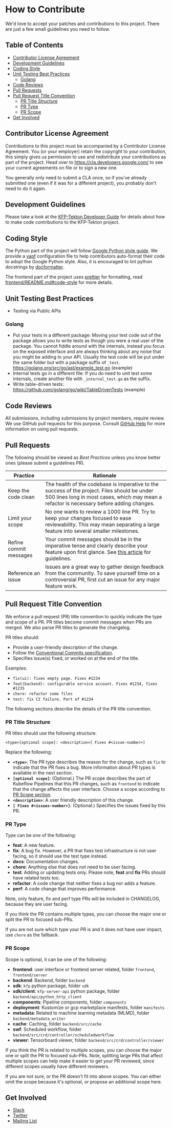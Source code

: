 # How to Contribute

We'd love to accept your patches and contributions to this project. There are
just a few small guidelines you need to follow.


## Table of Contents

<!-- START of ToC generated by running ./tools/mdtoc.sh CONTRIBUTING.md -->

  - [Contributor License Agreement](#contributor-license-agreement)
  - [Development Guidelines](#development-guidelines)
  - [Coding Style](#coding-style)
  - [Unit Testing Best Practices](#unit-testing-best-practices)
    - [Golang](#golang)
  - [Code Reviews](#code-reviews)
  - [Pull Requests](#pull-requests)
  - [Pull Request Title Convention](#pull-request-title-convention)
    - [PR Title Structure](#pr-title-structure)
    - [PR Type](#pr-type)
    - [PR Scope](#pr-scope)
  - [Get Involved](#get-involved)


<!-- END of ToC generated by running ./tools/mdtoc.sh sdk/README.md -->


## Contributor License Agreement

Contributions to this project must be accompanied by a Contributor License
Agreement. You (or your employer) retain the copyright to your contribution,
this simply gives us permission to use and redistribute your contributions as
part of the project. Head over to <https://cla.developers.google.com/> to see
your current agreements on file or to sign a new one.

You generally only need to submit a CLA once, so if you've already submitted one
(even if it was for a different project), you probably don't need to do it
again.

## Development Guidelines

Please take a look at the [KFP-Tekton Developer Guide](sdk/python/README.md) for
details about how to make code contributions to the KFP-Tekton project.

## Coding Style

The Python part of the project will follow [Google Python style guide](http://google.github.io/styleguide/pyguide.html).
We provide a [yapf](https://github.com/google/yapf) configuration file to help
contributors auto-format their code to adopt the Google Python style. Also, it
is encouraged to lint python docstrings by [docformatter](https://github.com/myint/docformatter).

The frontend part of the project uses [prettier](https://prettier.io/) for
formatting, read [frontend/README.md#code-style](frontend/README.md#code-style)
for more details.

## Unit Testing Best Practices

* Testing via Public APIs

### Golang

* Put your tests in a different package: Moving your test code out of the package
  allows you to write tests as though you were a real user of the package. You 
  cannot fiddle around with the internals, instead you focus on the exposed
  interface and are always thinking about any noise that you might be adding to
  your API. Usually the test code will be put under the same folder but with a
  package suffix of `_test`. https://golang.org/src/go/ast/example_test.go (example)
* Internal tests go in a different file: If you do need to unit test some internals,
  create another file with `_internal_test.go` as the suffix.
* Write table-driven tests: https://github.com/golang/go/wiki/TableDrivenTests (example)

## Code Reviews

All submissions, including submissions by project members, require review. We
use GitHub pull requests for this purpose. Consult
[GitHub Help](https://help.github.com/articles/about-pull-requests/) for more
information on using pull requests.

## Pull Requests

The following should be viewed as _Best Practices_ unless you know better ones
(please submit a guidelines PR).

| Practice | Rationale |
| -------- | --------- |
| Keep the code clean | The health of the codebase is imperative to the success of the project. Files should be under 500 lines long in most cases, which may mean a refactor is necessary before adding changes. |
| Limit your scope | No one wants to review a 1000 line PR. Try to keep your changes focused to ease reviewability. This may mean separating a large feature into several smaller milestones.  |
| Refine commit messages | Your commit messages should be in the imperative tense and clearly describe your feature upon first glance. See [this article](https://chris.beams.io/posts/git-commit/) for guidelines.
| Reference an issue | Issues are a great way to gather design feedback from the community. To save yourself time on a controversial PR, first cut an issue for any major feature work. |

## Pull Request Title Convention

We enforce a pull request (PR) title convention to quickly indicate the type and scope of a PR.
PR titles become commit messages when PRs are merged. We also parse PR titles to generate the changelog.

PR titles should:
* Provide a user-friendly description of the change.
* Follow the [Conventional Commits specification](https://www.conventionalcommits.org/en/v1.0.0/).
* Specifies issue(s) fixed, or worked on at the end of the title.

Examples:
* `fix(ui): fixes empty page. Fixes #1234`
* `feat(backend): configurable service account. Fixes #1234, fixes #1235`
* `chore: refactor some files`
* `test: fix CI failure. Part of #1234`

The following sections describe the details of the PR title convention.

### PR Title Structure

PR titles should use the following structure.
```
<type>[optional scope]: <description>[ Fixes #<issue-number>]
```

Replace the following:

*  **`<type>`**: The PR type describes the reason for the change, such as `fix` to indicate that the PR fixes a bug. More information about PR types is available in the next section.
*  **`[optional scope]`**: (Optional.) The PR scope describes the part of Kubeflow Pipelines that this PR changes, such as `frontend` to indicate that the change affects the user interface. Choose a scope according to [PR Scope section](#pr-scope).
*  **`<description>`**: A user friendly description of this change.
*  **`[ Fixes #<issues-number>]`**: (Optional.) Specifies the issues fixed by this PR.

### PR Type

Type can be one of the following:
* **feat**: A new feature.
* **fix**: A bug fix. However, a PR that fixes test infrastructure is not user facing, so it should use the test type instead.
* **docs**: Documentation changes.
* **chore**: Anything else that does not need to be user facing.
* **test**: Adding or updating tests only. Please note, **feat** and **fix** PRs should have related tests too.
* **refactor**: A code change that neither fixes a bug nor adds a feature.
* **perf**: A code change that improves performance.

Note, only feature, fix and perf type PRs will be included in CHANGELOG, because they are user facing.

If you think the PR contains multiple types, you can choose the major one or
split the PR to focused sub-PRs.

If you are not sure which type your PR is and it does not have user impact,
use `chore` as the fallback.

### PR Scope

Scope is optional, it can be one of the following:
* **frontend**: user interface or frontend server related, folder `frontend`, `frontend/server`
* **backend**: Backend, folder `backend`
* **sdk**: `kfp` python package, folder `sdk`
* **sdk/client**: `kfp-server-api` python package, folder `backend/api/python_http_client`
* **components**: Pipeline components, folder `components`
* **deployment**: Kustomize or gcp marketplace manifests, folder `manifests`
* **metadata**: Related to machine learning metadata (MLMD), folder `backend/metadata_writer`
* **cache**: Caching, folder `backend/src/cache`
* **swf**: Scheduled workflow, folder `backend/src/crd/controller/scheduledworkflow`
* **viewer**: Tensorboard viewer, folder `backend/src/crd/controller/viewer`

If you think the PR is related to multiple scopes, you can choose the major one or
split the PR to focused sub-PRs. Note, splitting large PRs that affect multiple
scopes can help make it easier to get your PR reviewed, since different scopes
usually have different reviewers.

If you are not sure, or the PR doesn't fit into above scopes. You can either
omit the scope because it's optional, or propose an additional scope here.

## Get Involved

* [Slack](http://kubeflow.slack.com/)
* [Twitter](http://twitter.com/kubeflow)
* [Mailing List](https://groups.google.com/forum/#!forum/kubeflow-discuss)

